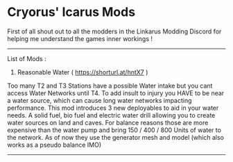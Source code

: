 # Cryorus' Icarus Mods

First of all shout out to all the modders in the Linkarus Modding Discord for helping me understand the games inner workings ! 

---
List of Mods : 

1. Reasonable Water ( https://shorturl.at/hntX7 )

Too many T2 and T3 Stations have a possible Water intake but you cant access Water Networks until T4. To add insult to injury you HAVE to be near a water source,
which can cause long water networks impacting performance. 
This mod introduces 3 new deployables to aid in your water needs. 
A solid fuel, bio fuel and electric water drill allowing you to create water sources on land and caves.
For balance reasons those are more expensive than the water pump and bring 150 / 400 / 800 Units of water to the network.
As of now they use the generator mesh and model (which also works as a pseudo balance IMO)

---
